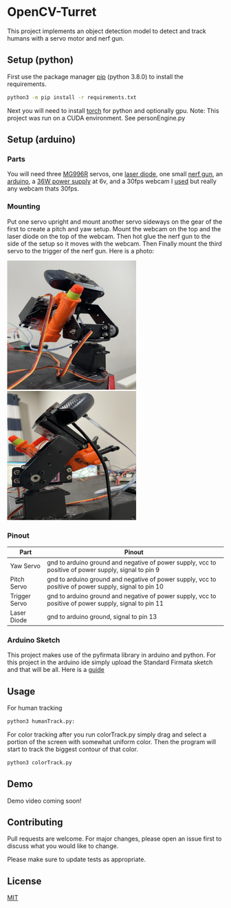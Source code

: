 # OpenCV-Turret

This project implements an object detection model to detect and track humans with a servo motor and  nerf gun.


## Setup (python)

First use the package manager [pip](https://pip.pypa.io/en/stable/) (python 3.8.0) to install the requirements.

```bash
python3 -m pip install -r requirements.txt
```
Next you will need to install [torch](https://pytorch.org/get-started/locally/) for python and optionally gpu. Note: This project was run on a CUDA environment. See personEngine.py
## Setup (arduino)
### Parts
You will need three [MG996R](https://www.digikey.com/en/htmldatasheets/production/5014637/0/0/1/mg996r.html) servos, one [laser diode](https://www.amazon.com/Alinan-Sensor-Non-Modulator-Receiver-Transmitter/dp/B09TP51ZTJ/ref=asc_df_B09TP51ZTJ/?tag=hyprod-20&linkCode=df0&hvadid=598374577587&hvpos=&hvnetw=g&hvrand=2694827591441063411&hvpone=&hvptwo=&hvqmt=&hvdev=c&hvdvcmdl=&hvlocint=&hvlocphy=9052206&hvtargid=pla-1719263843176&psc=1), one small [nerf gun](https://www.amazon.com/Nerf-N-Strike-Elite-Jolt-Blaster/dp/B01HEQHXE8), an [arduino](https://store.arduino.cc/products/arduino-uno-rev3), a [36W power supply](https://www.amazon.com/dp/B078LSVVTB?)  at 6v, and a 30fps webcam I [used](https://www.amazon.com/Microphone-Streaming-Vitade-682H-Conferencing/dp/B086QT9T13) but really any webcam thats 30fps.  
### Mounting

Put one servo upright and mount another servo sideways on the gear of the first to create a pitch and yaw setup. Mount the webcam on the top and the laser diode on the top of the webcam. Then hot glue the nerf gun to the side of the setup so it moves with the webcam. Then Finally mount the third servo to the trigger of the nerf gun.
Here is a photo:


<img src="https://github.com/neelsani/OpenCV-Turret/blob/master/images/one.jpg?raw=true"  width="300" height="300">
<img src="https://github.com/neelsani/OpenCV-Turret/blob/master/images/two.jpg?raw=true"  width="300" height="300">

### Pinout

| Part  | Pinout |
| ------------- | ------------- |
| Yaw Servo  | gnd to arduino ground and negative of power supply, vcc to positive of power supply, signal to pin 9  |
| Pitch Servo  | gnd to arduino ground and negative of power supply, vcc to positive of power supply, signal to pin 10  |
| Trigger Servo  | gnd to arduino ground and negative of power supply, vcc to positive of power supply, signal to pin 11  |
| Laser Diode  | gnd to arduino ground, signal to pin 13  |

### Arduino Sketch

This project makes use of the pyfirmata library in arduino and python. For this project in the arduino ide simply upload the Standard Firmata sketch and that will be all. Here is a [guide](https://www.instructables.com/Arduino-Installing-Standard-Firmata/)


## Usage
For human tracking
```bash
python3 humanTrack.py:

```
For color tracking after you run colorTrack.py simply drag and select a portion of the screen with somewhat uniform color. Then the program will start to track the biggest contour of that color. 
```bash
python3 colorTrack.py

```
## Demo

Demo video coming soon!

## Contributing

Pull requests are welcome. For major changes, please open an issue first
to discuss what you would like to change.

Please make sure to update tests as appropriate.

## License

[MIT](https://choosealicense.com/licenses/mit/)